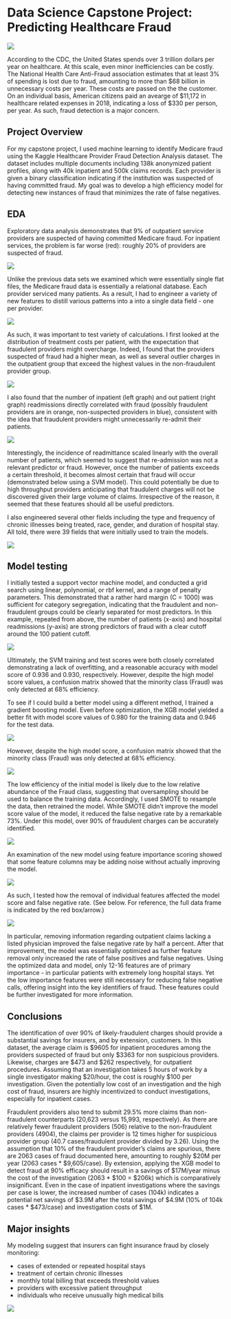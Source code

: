 # Data Science Capstone Project: Predicting Healthcare Fraud

![](https://github.com/The1stMartian/NYCDSA_Capstone/blob/master/pix/Fraud.jpg)

According to the CDC, the United States spends over 3 trillion dollars per year on healthcare. At this scale, even minor inefficiencies can be costly. The National Health Care Anti-Fraud association estimates that at least 3% of spending is lost due to fraud, amounting to more than $68 billion in unnecessary costs per year. These costs are passed on the the customer. On an individual basis, American citizens paid an avearge of $11,172 in healthcare related expenses in 2018, indicating a loss of $330 per person, per year. As such, fraud detection is a major concern.


## Project Overview

For my capstone project, I used machine learning to identify Medicare fraud using the Kaggle Healthcare Provider Fraud Detection Analysis dataset. The dataset includes multiple documents including 138k anonymized patient profiles, along with 40k inpatient and 500k claims records. Each provider is given a binary classification indicating if the institution was suspected of having committed fraud. My goal was to develop a high efficiency model for detecting new instances of fraud that minimizes the rate of false negatives.


## EDA

Exploratory data analysis demonstrates that 9% of outpatient service providers are suspected of having committed Medicare fraud. For inpatient services, the problem is far worse (red): roughly 20% of providers are suspected of fraud.

![](https://github.com/The1stMartian/NYCDSA_Capstone/blob/master/pix/Fig_FraudOverall.png)

Unlike the previous data sets we examined which were essentially single flat files, the Medicare fraud data is essentially a relational database. Each provider serviced many patients. As a result, I had to engineer a variety of new features to distill various patterns into a into a single data field - one per provider. 

![](https://github.com/The1stMartian/NYCDSA_Capstone/blob/master/pix/FeatureEng.png)

As such, it was important to test variety of calculations. I first looked at the distribution of treatment costs per patient, with the expectation that fraudulent providers might overcharge. Indeed, I found that the providers suspected of fraud had a higher mean, as well as several outlier charges in the outpatient group that exceed the highest values in the non-fraudulent provider group.

![](https://github.com/The1stMartian/NYCDSA_Capstone/blob/master/pix/Fig_CostPP.png)

I also found that the number of inpatient (left graph) and out patient (right graph) readmissions directly correlated with fraud (possibly fraudulent providers are in orange, non-suspected providers in blue), consistent with the idea that fraudulent providers might unnecessarily re-admit their patients.

![](https://github.com/The1stMartian/NYCDSA_Capstone/blob/master/pix/FigPatientReAD.png)

Interestingly, the incidence of readmittance scaled linearly with the overall number of patients, which seemed to suggest that re-admission was not a relevant predictor or fraud. However, once the number of patients exceeds a certain threshold, it becomes almost certain that fraud will occur (demonstrated below using a SVM model). This could potentially be due to high throughput providers anticipating that fraudulent charges will not be discovered given their large volume of claims. Irrespective of the reason, it seemed that these features should all be useful predictors.

I also engineered several other fields including the type and frequency of chronic illnesses being treated, race, gender, and duration of hospital stay. All told, there were 39 fields that were initially used to train the models.

![](https://github.com/The1stMartian/NYCDSA_Capstone/blob/master/pix/Fig_Charges_Month.png)

## Model testing

I initially tested a support vector machine model, and conducted a grid search using linear, polynomial, or rbf kernel, and a range of penalty parameters. This demonstrated that a rather hard margin (C = 1000) was sufficient for category segregation, indicating that the fraudulent and non-fraudulent groups could be clearly separated for most predictors. In this example, repeated from above, the number of patients (x-axis) and hospital readmissions (y-axis) are strong predictors of fraud with a clear cutoff around the 100 patient cutoff.

![](https://github.com/The1stMartian/NYCDSA_Capstone/blob/master/pix/SFM2.png)

Ultimately, the SVM training and test scores were both closely correlated demonstrating a lack of overfitting, and a reasonable accuracy with model score of 0.936 and 0.930, respectively. However, despite the high model score values, a confusion matrix showed that the minority class (Fraud) was only detected at 68% efficiency.

To see if I could build a better model using a different method, I trained a gradient boosting model. Even before optimization, the XGB model yielded a better fit with model score values of 0.980 for the training data and 0.946 for the test data.

![](https://github.com/The1stMartian/NYCDSA_Capstone/blob/master/pix/ModelComparison.png)

However, despite the high model score, a confusion matrix showed that the minority class (Fraud) was only detected at 68% efficiency.

![](https://github.com/The1stMartian/NYCDSA_Capstone/blob/master/pix/conf_matrix.jpg)

The low efficiency of the initial model is likely due to the low relative abundance of the Fraud class, suggesting that oversampling should be used to balance the training data. Accordingly, I used SMOTE to resample the data, then retrained the model. While SMOTE didn’t improve the model score value of the model, it reduced the false negative rate by a remarkable 73%. Under this model, over 90% of fraudulent charges can be accurately identified.

![](https://github.com/The1stMartian/NYCDSA_Capstone/blob/master/pix/conf_matrixFin.jpg)

An examination of the new model using feature importance scoring showed that some feature columns may be adding noise without actually improving the model. 

![](https://github.com/The1stMartian/NYCDSA_Capstone/blob/master/pix/XGboostFI_2.png)

As such, I tested how the removal of individual features affected the model score and false negative rate. (See below. For reference, the full data frame is indicated by the red box/arrow.)

![](https://github.com/The1stMartian/NYCDSA_Capstone/blob/master/pix/FalseNeg.png)

In particular, removing information regarding outpatient claims lacking a listed physician improved the false negative rate by half a percent. After that improvement, the model was essentially optimized as further feature removal only increased the rate of false positives and false negatives. Using the optimized data and model, only 12-16 features are of primary importance - in particular patients with extremely long hospital stays. Yet the low importance features were still necessary for reducing false negative calls, offering insight into the key identifiers of fraud. These features could be further investigated for more information.


## Conclusions

The identification of over 90% of likely-fraudulent charges should provide a substantial savings for insurers, and by extension, customers. In this dataset, the average claim is $9605 for inpatient procedures among the providers suspected of fraud but only $3363 for non suspicious providers. Likewise, charges are $473 and $262 respectively, for outpatient procedures. Assuming that an investigation takes 5 hours of work by a single investigator making $20/hour, the cost is roughly $100 per investigation. Given the potentially low cost of an investigation and the high cost of fraud, insurers are highly incentivized to conduct investigations, especially for inpatient cases.

Fraudulent providers also tend to submit 29.5% more claims than non-fraudulent counterparts (20,623 versus 15,993, respectively). As there are relatively fewer fraudulent providers (506) relative to the non-fraudulent providers (4904), the claims per provider is 12 times higher for suspicious provider group (40.7 cases/fraudulent provider divided by 3.26). Using the assumption that 10% of the fraudulent provider’s claims are spurious, there are 2063 cases of fraud documented here, amounting to roughly $20M per year (2063 cases * $9,605/case). By extension, applying the XGB model to detect fraud at 90% efficacy should result in a savings of $17M/year minus the cost of the investigation (2063 * $100 = $206k) which is comparatively insignificant. Even in the case of inpatient investigations where the savings per case is lower, the increased number of cases (104k) indicates a potential net savings of $3.9M after the total savings of $4.9M (10% of 104k cases * $473/case) and investigation costs of $1M.

## Major insights

My modeling suggest that insurers can fight insurance fraud by closely monitoring:

- cases of extended or repeated hospital stays
- treatment of certain chronic illnesses
- monthly total billing that exceeds threshold values
- providers with excessive patient throughput
- individuals who receive unusually high medical bills

![](https://github.com/The1stMartian/NYCDSA_Capstone/blob/master/pix/Fig_savings.png)
